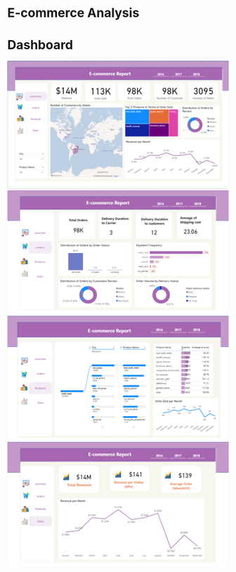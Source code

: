 # E-commerce Analysis 
# Dashboard
![page1](https://github.com/Saragamil3/E-commerce/blob/main/images/page1.png)
![page2](https://github.com/Saragamil3/E-commerce/blob/main/images/page2.png)
![page3](https://github.com/Saragamil3/E-commerce/blob/main/images/page3.png)
![page4](https://github.com/Saragamil3/E-commerce/blob/main/images/page4.png)
